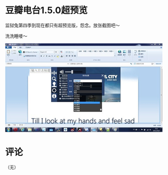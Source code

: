 # 豆瓣电台1.5.0超预览

监狱兔第四季到现在都只有超预览版，怨念。放张截图吧～

洗洗睡喽～

[<img style="background-image: none; border-bottom: 0px; border-left: 0px; padding-left: 0px; padding-right: 0px; display: inline; border-top: 0px; border-right: 0px; padding-top: 0px" title="无标题1" border="0" alt="无标题1" src="/attachment/up/blog/images/1.5.0_13D3C/1_thumb.jpg" width="500" height="281" />](/attachment/up/blog/images/1.5.0_13D3C/1.jpg)

# 评论

（无）
